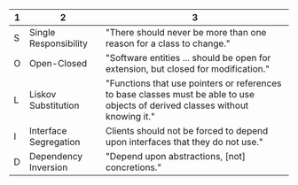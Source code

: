 | 1   | 2                      | 3                                                                                                                              |
|-----|------------------------|--------------------------------------------------------------------------------------------------------------------------------|
| S   | Single Responsibility  | "There should never be more than one reason for a class to change."                                                            |
| O   | Open-Closed            | "Software entities ... should be open for extension, but closed for modification."                                             |
| L   | Liskov Substitution    | "Functions that use pointers or references to base classes must be able to use objects of derived classes without knowing it." |
| I   | Interface Segregation  | Clients should not be forced to depend upon interfaces that they do not use."                                                  |
| D   | Dependency Inversion   | "Depend upon abstractions, [not] concretions."                                                                                 |
 
